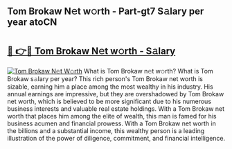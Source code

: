 ## Tom Brokaw N𝚎t w𝚘rth - Part-gt7 S𝚊lary per year atoCN

# <h2><a href="http://gc2z9gv.nevu.top/?p=Tom+Brokaw">🔗 👉🔴 Tom Brokaw N𝚎t w𝚘rth - S𝚊lary</a></h2>

[![Tom Brokaw N𝚎t W𝚘rth](https://i.imgur.com/Oavwk0R.jpeg)](http://gc2z9gv.nevu.top/?p=Tom+Brokaw)
What is Tom Brokaw n𝚎t w𝚘rth? What is Tom Brokaw s𝚊lary per year?
This rich person's Tom Brokaw net worth is sizable, earning him a place among the most wealthy in his industry. His annual earnings are impressive, but they are overshadowed by Tom Brokaw net worth, which is believed to be more significant due to his numerous business interests and valuable real estate holdings. With a Tom Brokaw net worth that places him among the elite of wealth, this man is famed for his business acumen and financial prowess. With a Tom Brokaw net worth in the billions and a substantial income, this wealthy person is a leading illustration of the power of diligence, commitment, and financial intelligence.
